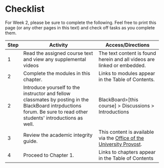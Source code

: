 # Checklist

For Week 2, please be sure to complete the following. Feel free to print this page (or any other pages in this text) and check off tasks as you complete them.


| Step | Activity | Access/Directions |
|-----|-----|-----|
| 1 | Read the assigned course text and view any supplemental videos | The text content is found herein and all videos are linked or embedded.|
| 2 | Complete the modules in this chapter. | Links to modules appear in the Table of Contents.| 
| 2 | Introduce yourself to the instructor and fellow classmates by posting in the BlackBoard intrpductions forum.  Be sure to read other students' introductions as well. | BlackBoard>[this course] > Discussions > Introductions |
| 3 | Review the academic integrity guide. | This content is available via the [Office of the University Provost](https://provost.asu.edu/academic-integrity).|
| 4 | Proceed to Chapter 1. | Links to chapters appear in the Table of Contents|


